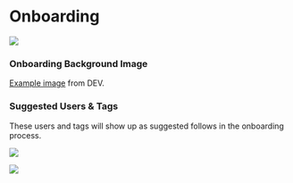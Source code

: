 # Onboarding

![](/img/screen-shot-2020-09-22-at-12.35.12-pm.png)

### Onboarding Background Image

[Example image](https://res.cloudinary.com/practicaldev/image/fetch/s--7uWF9VxV--/c_limit,f_auto,fl_progressive,q_75,w_1680/https://dev.to/assets/onboarding-background-white.png) from DEV. 

### Suggested Users & Tags

These users and tags will show up as suggested follows in the onboarding process.

![](/img/screen-shot-2020-09-22-at-12.55.14-pm.png)

![](/img/screen-shot-2020-09-22-at-12.55.29-pm.png)

